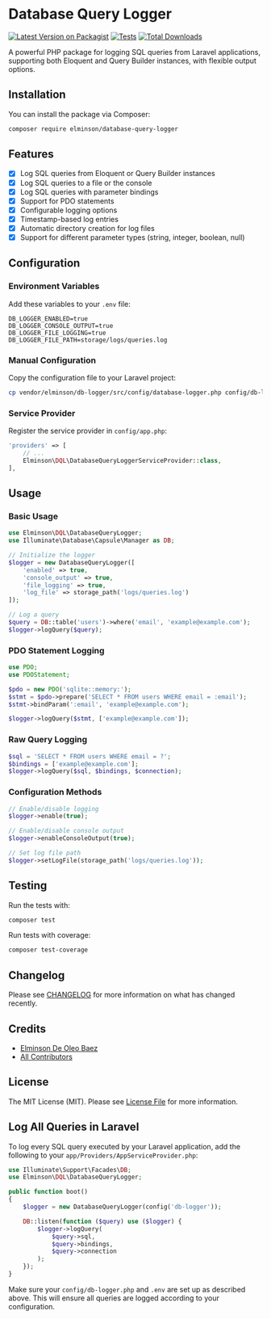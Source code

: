 # Database Query Logger

[![Latest Version on Packagist](https://img.shields.io/packagist/v/elminson/db-logger.svg?style=flat-square)](https://packagist.org/packages/elminson/db-logger)
[![Tests](https://img.shields.io/github/actions/workflow/status/elminson/db-logger/run-tests.yml?branch=main&label=tests&style=flat-square)](https://github.com/elminson/db-logger/actions/workflows/run-tests.yml)
[![Total Downloads](https://img.shields.io/packagist/dt/elminson/db-logger.svg?style=flat-square)](https://packagist.org/packages/elminson/db-logger)

A powerful PHP package for logging SQL queries from Laravel applications, supporting both Eloquent and Query Builder instances, with flexible output options.

## Installation

You can install the package via Composer:

```bash
composer require elminson/database-query-logger
```

## Features

- [x] Log SQL queries from Eloquent or Query Builder instances
- [x] Log SQL queries to a file or the console
- [x] Log SQL queries with parameter bindings
- [x] Support for PDO statements
- [x] Configurable logging options
- [x] Timestamp-based log entries
- [x] Automatic directory creation for log files
- [x] Support for different parameter types (string, integer, boolean, null)

## Configuration

### Environment Variables

Add these variables to your `.env` file:

```env
DB_LOGGER_ENABLED=true
DB_LOGGER_CONSOLE_OUTPUT=true
DB_LOGGER_FILE_LOGGING=true
DB_LOGGER_FILE_PATH=storage/logs/queries.log
```

### Manual Configuration

Copy the configuration file to your Laravel project:

```bash
cp vendor/elminson/db-logger/src/config/database-logger.php config/db-logger.php
```

### Service Provider

Register the service provider in `config/app.php`:

```php
'providers' => [
    // ...
    Elminson\DQL\DatabaseQueryLoggerServiceProvider::class,
],
```

## Usage

### Basic Usage

```php
use Elminson\DQL\DatabaseQueryLogger;
use Illuminate\Database\Capsule\Manager as DB;

// Initialize the logger
$logger = new DatabaseQueryLogger([
    'enabled' => true,
    'console_output' => true,
    'file_logging' => true,
    'log_file' => storage_path('logs/queries.log')
]);

// Log a query
$query = DB::table('users')->where('email', 'example@example.com');
$logger->logQuery($query);
```

### PDO Statement Logging

```php
use PDO;
use PDOStatement;

$pdo = new PDO('sqlite::memory:');
$stmt = $pdo->prepare('SELECT * FROM users WHERE email = :email');
$stmt->bindParam(':email', 'example@example.com');

$logger->logQuery($stmt, ['example@example.com']);
```

### Raw Query Logging

```php
$sql = 'SELECT * FROM users WHERE email = ?';
$bindings = ['example@example.com'];
$logger->logQuery($sql, $bindings, $connection);
```

### Configuration Methods

```php
// Enable/disable logging
$logger->enable(true);

// Enable/disable console output
$logger->enableConsoleOutput(true);

// Set log file path
$logger->setLogFile(storage_path('logs/queries.log'));
```

## Testing

Run the tests with:

```bash
composer test
```

Run tests with coverage:

```bash
composer test-coverage
```

## Changelog

Please see [CHANGELOG](CHANGELOG.md) for more information on what has changed recently.

## Credits

- [Elminson De Oleo Baez](https://github.com/elminson)
- [All Contributors](../../contributors)

## License

The MIT License (MIT). Please see [License File](LICENSE.md) for more information.

## Log All Queries in Laravel

To log every SQL query executed by your Laravel application, add the following to your `app/Providers/AppServiceProvider.php`:

```php
use Illuminate\Support\Facades\DB;
use Elminson\DQL\DatabaseQueryLogger;

public function boot()
{
    $logger = new DatabaseQueryLogger(config('db-logger'));

    DB::listen(function ($query) use ($logger) {
        $logger->logQuery(
            $query->sql,
            $query->bindings,
            $query->connection
        );
    });
}
```

Make sure your `config/db-logger.php` and `.env` are set up as described above. This will ensure all queries are logged according to your configuration.
